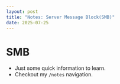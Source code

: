 ```yaml
---
layout: post
title: "Notes: Server Message Block(SMB)"
date: 2025-07-25
---
```


# SMB
- Just some quick information to learn.
- Checkout my `/notes` navigation.